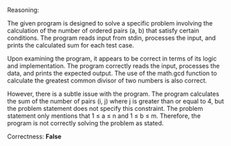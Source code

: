 Reasoning:

The given program is designed to solve a specific problem involving the calculation of the number of ordered pairs (a, b) that satisfy certain conditions. The program reads input from stdin, processes the input, and prints the calculated sum for each test case.

Upon examining the program, it appears to be correct in terms of its logic and implementation. The program correctly reads the input, processes the data, and prints the expected output. The use of the math.gcd function to calculate the greatest common divisor of two numbers is also correct.

However, there is a subtle issue with the program. The program calculates the sum of the number of pairs (i, j) where j is greater than or equal to 4, but the problem statement does not specify this constraint. The problem statement only mentions that 1 ≤ a ≤ n and 1 ≤ b ≤ m. Therefore, the program is not correctly solving the problem as stated.

Correctness: **False**